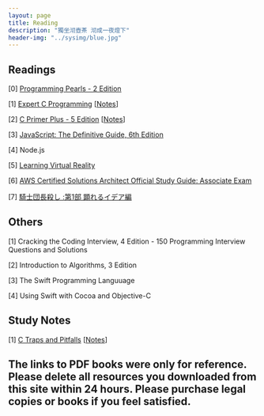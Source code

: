 ```yaml
---
layout: page
title: Reading
description: "獨坐沏壺茶 沏成一夜燈下"
header-img: "../sysimg/blue.jpg"
---
```



## Readings

[0] [Programming Pearls - 2 Edition][pp2]

[1] [Expert C Programming][ecp]   \[[Notes][n2]\]

[2] [C Primer Plus - 5 Edition][cpp]   \[[Notes][n3]\]

[3] [JavaScript: The Definitive Guide, 6th Edition][js]

[4] Node.js

[5] [Learning Virtual Reality][vr]

[6] [AWS Certified Solutions Architect Official Study Guide: Associate Exam][aws]

[7] [騎士団長殺し :第1部 顕れるイデア編][kill]


## Others

[1] Cracking the Coding Interview, 4 Edition - 150 Programming Interview Questions and Solutions

[2] Introduction to Algorithms, 3 Edition

[3] The Swift Programming Languuage

[4] Using Swift with Cocoa and Objective-C



## Study Notes

[1] [C Traps and Pitfalls][ctp]   \[[Notes][n1]\]


## The links to PDF books were only for reference. Please delete all resources you downloaded from this site within 24 hours. Please purchase legal copies or books if you feel satisfied.


[ctp]:http://www.ebooksbucket.com/uploads/itprogramming/cplus/C_Traps_and_Pitfalls.pdf
[cpp]:http://faculty.euc.ac.cy/scharalambous/csc131/books/C%20book%201.pdf
[n1]:http://shongsu.github.io/blog/notes-from-ctp.html
[ecp]:http://www.madar.com.pl/demo/expert.pdf
[n2]:http://shongsu.github.io/blog/notes-from-ecp.html
[js]:ftp://91.193.236.10/pub/docs/linux-support/programming/JavaScript/%5BO%60Reilly%5D%20-%20JavaScript.%20The%20Definitive%20Guide,%206th%20ed.%20-%20%5BFlanagan%5D.pdf
[n3]:http://shongsu.github.io/blog/notes-from-cpp.html
[vr]:http://pdf.th7.cn/down/files/1602/Learning%20Virtual%20Reality.pdf
[pp2]:https://tfetimes.com/wp-content/uploads/2015/04/ProgrammingPearls2nd.pdf
[aws]:https://www.amazon.ca/Certified-Solutions-Architect-Official-Study/dp/1119138558/ref=tmm_pap_swatch_0?_encoding=UTF8&qid=1488322076&sr=8-1
[kill]:https://www.amazon.co.jp/%E9%A8%8E%E5%A3%AB%E5%9B%A3%E9%95%B7%E6%AE%BA%E3%81%97-%E7%AC%AC1%E9%83%A8-%E9%A1%95%E3%82%8C%E3%82%8B%E3%82%A4%E3%83%87%E3%82%A2%E7%B7%A8-%E6%9D%91%E4%B8%8A-%E6%98%A5%E6%A8%B9/dp/410353432X
